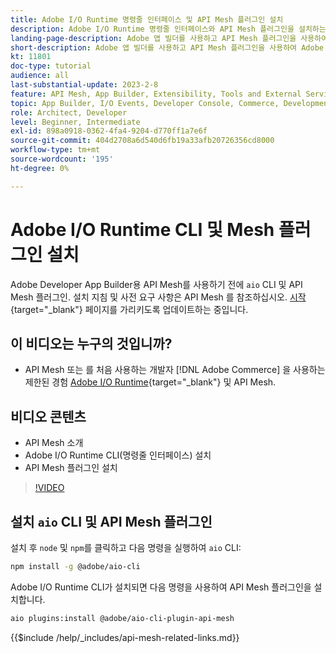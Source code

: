```yaml
---
title: Adobe I/O Runtime 명령줄 인터페이스 및 API Mesh 플러그인 설치
description: Adobe I/O Runtime 명령줄 인터페이스와 API Mesh 플러그인을 설치하는 방법을 알아봅니다
landing-page-description: Adobe 앱 빌더를 사용하고 API Mesh 플러그인을 사용하여 Adobe I/O Runtime을 설치하는 방법을 알아봅니다.
short-description: Adobe 앱 빌더를 사용하고 API Mesh 플러그인을 사용하여 Adobe I/O Runtime을 설치하는 방법을 알아봅니다.
kt: 11801
doc-type: tutorial
audience: all
last-substantial-update: 2023-2-8
feature: API Mesh, App Builder, Extensibility, Tools and External Services, Backend Development
topic: App Builder, I/O Events, Developer Console, Commerce, Development, Integrations
role: Architect, Developer
level: Beginner, Intermediate
exl-id: 898a0918-0362-4fa4-9204-d770ff1a7e6f
source-git-commit: 404d2708a6d540d6fb19a33afb20726356cd8000
workflow-type: tm+mt
source-wordcount: '195'
ht-degree: 0%

---
```


# Adobe I/O Runtime CLI 및 Mesh 플러그인 설치

Adobe Developer App Builder용 API Mesh를 사용하기 전에 `aio` CLI 및 API Mesh 플러그인.
설치 지침 및 사전 요구 사항은 API Mesh 를 참조하십시오. [시작](https://developer.adobe.com/graphql-mesh-gateway/gateway/getting-started/){target="_blank"} 페이지를 가리키도록 업데이트하는 중입니다.

## 이 비디오는 누구의 것입니까?

* API Mesh 또는 를 처음 사용하는 개발자 [!DNL Adobe Commerce] 을 사용하는 제한된 경험 [Adobe I/O Runtime](https://developer.adobe.com/runtime/docs/guides/overview/){target="_blank"} 및 API Mesh.

## 비디오 콘텐츠

* API Mesh 소개
* Adobe I/O Runtime CLI(명령줄 인터페이스) 설치
* API Mesh 플러그인 설치

>[!VIDEO](https://video.tv.adobe.com/v/3414122?quality=12&learn=on)

## 설치 `aio` CLI 및 API Mesh 플러그인

설치 후 `node` 및 `npm`를 클릭하고 다음 명령을 실행하여 `aio` CLI:

```bash
npm install -g @adobe/aio-cli
```

Adobe I/O Runtime CLI가 설치되면 다음 명령을 사용하여 API Mesh 플러그인을 설치합니다.

```bash
aio plugins:install @adobe/aio-cli-plugin-api-mesh
```

{{$include /help/_includes/api-mesh-related-links.md}}

